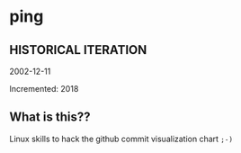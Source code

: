 # ping

## HISTORICAL ITERATION
2002-12-11

Incremented: 2018

## What is this?? 
Linux skills to hack the github commit visualization chart `;-)`
